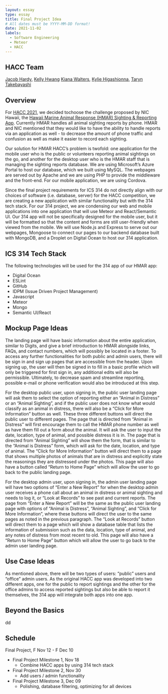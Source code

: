 ```yaml
---
layout: essay
type: essay
title: Final Project Idea
# All dates must be YYYY-MM-DD format!
date: 2021-11-02
labels:
  - Software Engineering
  - Meteor
  - HACC
---
```


## HACC Team
[Jacob Hardy](https://jakehardy95.github.io/), [Kelly Hwang](https://hwangkyh.github.io/) [Kiana Walters](https://kianaleilani.github.io/), [Kylie Higashionna](https://kyliehigashionna.github.io/), [Taryn Takebayashi](https://microtaryn.github.io/)

## Overview

For [HACC 2021](https://hacc.hawaii.gov/), we decided to ​choose the challenge proposed by NIC Hawaii, the [Hawaii Marine Animal Response (HMAR) Sighting & Reporting App](https://hacc.hawaii.gov/wp-content/uploads/2021/10/NIC_Challenge-Submission-Form_2021.pdf). Currently HMAR handles all animal sighting reports by phone. HMAR and NIC mentioned that they would like to have the ability to handle reports via an application as well - to decrease the amount of phone traffic and confusion as well as make it easier to record each sighting.

Our solution for HMAR HACC’s problem is twofold: one application for the mobile user who is the public or volunteers reporting animal sightings on the go, and another for the desktop user who is the HMAR staff that is managing the sighting reports database. We are using Microsoft’s Azure Portal to host our database, which we built using MySQL. The webpages are served out by Apache and we are using PHP to provide the middleware and the front-end. For our mobile application, we are using Cordova.

Since the final project requirements for ICS 314 do not directly align with our choices of software (i.e. database, server) for the HACC competition, we are creating a new application with similar functionality but with the 314 tech stack. For our 314 project, we are condensing our web and mobile applications into one application that will use Meteor and React/Semantic UI. Our 314 app will not be specifically designed for the mobile user, but it will be formatted so that the content and forms are still user-friendly when viewed from the mobile. We will use Node.js and Express to serve out our webpages, Mongoose to connect our pages to our backend database built with MongoDB, and a Droplet on Digital Ocean to host our 314 application.


## ICS 314 Tech Stack
The following technologies will be used for the 314 app of our HMAR app:
* Digital Ocean
* ESLint
* GitHub
* IDPM (Issue Driven Project Management)
* Javascript
* Meteor
* Mongo
* Semantic UI/React


## Mockup Page Ideas

The landing page will have basic information about the entire application, similar to Digits, and give a brief introduction to HMAR alongside links, FAQs, and contact numbers, which will possibly be located in a footer. To access any further functionalities for both public and admin users, there will be sign in and sign up pages that are accessible from the header. Upon signing up, the user will then be signed in to fill in a basic profile which will only be triggered for first sign in, any additional edits will also be permissible. Ultimately, to decrease spam and streamline reporting, possible e-mail or phone verification would also be introduced at this step.

For the desktop public user, upon signing in, the public user landing page will ask them to select the option of reporting either an “Animal in Distress” or an “Animal Sighting”, and if the public user does not know what would classify as an animal in distress, there will also be a “Click for More Information” button as well. These three different buttons will direct the public user to different pages. The page that is directed from “Animal in Distress” will first encourage them to call the HMAR phone number as well as have them fill out a form about the animal. It will ask the user to input the date, location, type of animal, and possible distress it is in. The page that is directed from “Animal Sighting” will show them the form, that is similar to the “Animal is Distress” form, which will ask for the date, location, and type of animal. The “Click for More Information” button will direct them to a page that shows multiple photos of animals that are in distress and explicitly state the reasonings they are distressed under the photos. This page will also have a button called “Return to Home Page” which will allow the user to go back to the public landing page.

For the desktop admin user, upon signing in, the admin user landing page will have two options of “Enter a New Report” for when the desktop admin user receives a phone call about an animal in distress or animal sighting and needs to log it, or “Look at Records” to see past and current reports. The page from “Enter a New Report” will be the same as the public user landing page with options of “Animal is Distress”, “Animal Sighting”, and “Click for More Information”, where these buttons will direct the user to the same pages as noted in the previous paragraph. The “Look at Records” button will direct them to a page which will show a database table that lists the information of submission such as the data, location, type of animal, and any notes of distress from most recent to old. This page will also have a “Return to Home Page” button which will allow the user to go back to the admin user landing page.

## Use Case Ideas

As mentioned above, there will be two types of users: “public” users and “office” admin users. As the original HACC app was developed into two different apps, one for the public to report sightings and the other for the office admins to access reported sightings but also be able to report it themselves, the 314 app will integrate both apps into one app.

## Beyond the Basics

dd

## Schedule

Final Project, F Nov 12 - F Dec 10
* Final Project Milestone 1, Nov 18
  * Combine HACC apps by using 314 tech stack
* Final Project Milestone 2, Nov 30
  * Add users / admin functionality
* Final Project Milestone 3, Dec 09
  * Polishing, database filtering, optimizing for all devices
